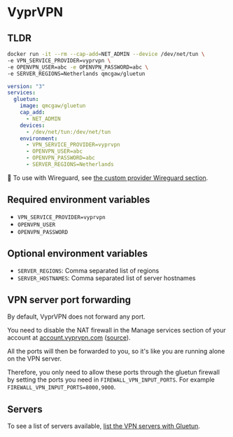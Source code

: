 # VyprVPN

## TLDR

```sh
docker run -it --rm --cap-add=NET_ADMIN --device /dev/net/tun \
-e VPN_SERVICE_PROVIDER=vyprvpn \
-e OPENVPN_USER=abc -e OPENVPN_PASSWORD=abc \
-e SERVER_REGIONS=Netherlands qmcgaw/gluetun
```

```yaml
version: "3"
services:
  gluetun:
    image: qmcgaw/gluetun
    cap_add:
      - NET_ADMIN
    devices:
      - /dev/net/tun:/dev/net/tun
    environment:
      - VPN_SERVICE_PROVIDER=vyprvpn
      - OPENVPN_USER=abc
      - OPENVPN_PASSWORD=abc
      - SERVER_REGIONS=Netherlands
```

💁 To use with Wireguard, see [the custom provider Wireguard section](custom.md#wireguard).

## Required environment variables

- `VPN_SERVICE_PROVIDER=vyprvpn`
- `OPENVPN_USER`
- `OPENVPN_PASSWORD`

## Optional environment variables

- `SERVER_REGIONS`: Comma separated list of regions
- `SERVER_HOSTNAMES`: Comma separated list of server hostnames

## VPN server port forwarding

By default, VyprVPN does not forward any port.

You need to disable the NAT firewall in the Manage services section of your account at [account.vyprvpn.com](https://account.vyprvpn.com/) ([source](https://support.vyprvpn.com/hc/en-us/articles/360039668472-Does-VyprVPN-support-Port-Forwarding-)).

All the ports will then be forwarded to you, so it's like you are running alone on the VPN server.

Therefore, you only need to allow these ports through the gluetun firewall by setting the ports you need in `FIREWALL_VPN_INPUT_PORTS`.
For example `FIREWALL_VPN_INPUT_PORTS=8000,9000`.

## Servers

To see a list of servers available, [list the VPN servers with Gluetun](../servers.md#list-of-vpn-servers).
